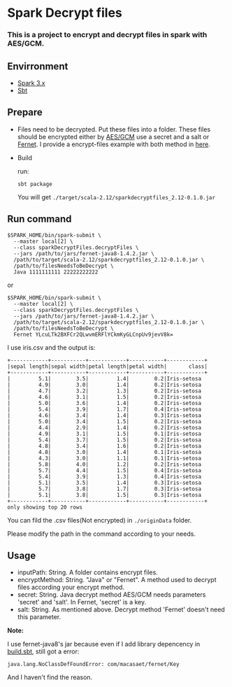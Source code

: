 # Spark Decrypt files
### This is a project to encrypt and decrypt files in spark with AES/GCM.
## Envirronment
* [Spark 3.x](https://spark.apache.org/downloads.html)
* [Sbt](https://www.scala-sbt.org/1.x/docs/Setup.html)

## Prepare
* Files need to be decrypted. Put these files into a folder. These files should be encrypted either by [AES/GCM](https://github.com/intel-analytics/BigDL/blob/branch-2.0/scala/orca/src/main/scala/com/intel/analytics/bigdl/orca/inference/EncryptSupportive.scala#L140) use a secret and a salt or [Fernet](https://github.com/l0s/fernet-java8). I provide a encrypt-files example with both method in [here](https://github.com/piaolaidelangman/spark-read-ecrypted-files/blob/main/sparkEncryptFiles.scala).

* Build

  run:
  ```
  sbt package
  ```
  You will get `./target/scala-2.12/sparkdecryptfiles_2.12-0.1.0.jar`

## Run command
```
$SPARK_HOME/bin/spark-submit \
  --master local[2] \
  --class sparkDecryptFiles.decryptFiles \
  --jars /path/to/jars/fernet-java8-1.4.2.jar \
  /path/to/target/scala-2.12/sparkdecryptfiles_2.12-0.1.0.jar \
  /path/to/filesNeedsToBeDecrypt \
  Java 1111111111 22222222222
```
or
```
$SPARK_HOME/bin/spark-submit \
  --master local[2] \
  --class sparkDecryptFiles.decryptFiles \
  --jars /path/to/jars/fernet-java8-1.4.2.jar \
  /path/to/target/scala-2.12/sparkdecryptfiles_2.12-0.1.0.jar \
  /path/to/filesNeedsToBeDecrypt \
  Fernet YLcuLTk2BXFCr2QLwvmERFlYCkmKyGLCnpUv9jevV8k=
```
I use iris.csv and the output is:
```
+------------+-----------+------------+-----------+------------+
|sepal length|sepal width|petal length|petal width|       class|
+------------+-----------+------------+-----------+------------+
|         5.1|        3.5|         1.4|        0.2|Iris-setosa
|         4.9|        3.0|         1.4|        0.2|Iris-setosa
|         4.7|        3.2|         1.3|        0.2|Iris-setosa
|         4.6|        3.1|         1.5|        0.2|Iris-setosa
|         5.0|        3.6|         1.4|        0.2|Iris-setosa
|         5.4|        3.9|         1.7|        0.4|Iris-setosa
|         4.6|        3.4|         1.4|        0.3|Iris-setosa
|         5.0|        3.4|         1.5|        0.2|Iris-setosa
|         4.4|        2.9|         1.4|        0.2|Iris-setosa
|         4.9|        3.1|         1.5|        0.1|Iris-setosa
|         5.4|        3.7|         1.5|        0.2|Iris-setosa
|         4.8|        3.4|         1.6|        0.2|Iris-setosa
|         4.8|        3.0|         1.4|        0.1|Iris-setosa
|         4.3|        3.0|         1.1|        0.1|Iris-setosa
|         5.8|        4.0|         1.2|        0.2|Iris-setosa
|         5.7|        4.4|         1.5|        0.4|Iris-setosa
|         5.4|        3.9|         1.3|        0.4|Iris-setosa
|         5.1|        3.5|         1.4|        0.3|Iris-setosa
|         5.7|        3.8|         1.7|        0.3|Iris-setosa
|         5.1|        3.8|         1.5|        0.3|Iris-setosa
+------------+-----------+------------+-----------+------------+
only showing top 20 rows
```
You can fild the .csv files(Not encrypted) in `./originData` folder.

Please modify the path in the command according to your needs.

## Usage
* inputPath: String. A folder contains encrypt files.
* encryptMethod: String. "Java" or "Fernet". A method used to decrypt files according your encrypt method.
* secret: String. Java decrypt method AES/GCM needs parameters 'secret' and 'salt'. In Fernet, 'secret' is a key.
* salt: String. As mentioned above. Decrypt method 'Fernet' doesn't need this parameter.

**Note:**

I use fernet-java8's jar because even if I add library depencency in [build.sbt](https://github.com/piaolaidelangman/spark-read-ecrypted-files/blob/main/build.sbt#L11), still got a error:
```
java.lang.NoClassDefFoundError: com/macasaet/fernet/Key
```
And I haven't find the reason.
